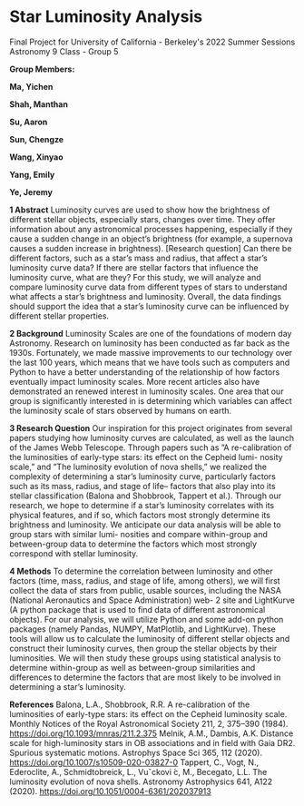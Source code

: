 # Star Luminosity Analysis
Final Project for University of California - Berkeley's 2022 Summer Sessions Astronomy 9 Class - Group 5


**Group Members:**

**Ma, Yichen**

**Shah, Manthan**

**Su, Aaron**

**Sun, Chengze**

**Wang, Xinyao**

**Yang, Emily**

**Ye, Jeremy**


**1 Abstract**
Luminosity curves are used to show how the brightness of
different stellar objects, especially stars, changes over time. They offer information about
any astronomical processes happening, especially if they cause a sudden change in an object’s
brightness (for example, a supernova causes a sudden increase in brightness). [Research
question] Can there be different factors, such as a star’s mass and radius, that affect a star’s
luminosity curve data? If there are stellar factors that influence the luminosity curve, what
are they?  For this study, we will analyze and compare luminosity
curve data from different types of stars to understand what affects a star’s brightness and
luminosity. Overall, the data findings should support the idea that a star’s
luminosity curve can be influenced by different stellar properties.


**2 Background**
Luminosity Scales are one of the foundations of modern day Astronomy.
Research on luminosity has been conducted as far back as the 1930s. Fortunately, we made
massive improvements to our technology over the last 100 years, which means that we have
tools such as computers and Python to have a better understanding of the relationship of
how factors eventually impact luminosity scales. More recent articles also have demonstrated
an renewed interest in luminosity scales. One area that our group is significantly interested
in is determining which variables can affect the luminosity scale of stars observed by humans
on earth.


**3 Research Question**
Our inspiration for this project originates from several papers studying how luminosity curves
are calculated, as well as the launch of the James Webb Telescope. Through papers such
as ”A re-calibration of the luminosities of early-type stars: its effect on the Cepheid lumi-
nosity scale,” and ”The luminosity evolution of nova shells,” we realized the complexity of
determining a star’s luminosity curve, particularly factors such as its mass, radius, and stage
of life– factors that also play into its stellar classification (Balona and Shobbrook, Tappert
et al.). Through our research, we hope to determine if a star’s luminosity correlates with
its physical features, and if so, which factors most strongly determine its brightness and
luminosity. We anticipate our data analysis will be able to group stars with similar lumi-
nosities and compare within-group and between-group data to determine the factors which
most strongly correspond with stellar luminosity.


**4 Methods**
To determine the correlation between luminosity and other factors (time, mass,
radius, and stage of life, among others), we will first collect the data of stars from public,
usable sources, including the NASA (National Aeronautics and Space Administration) web-
2
site and LightKurve (A python package that is used to find data of different astronomical
objects). For our analysis, we will utilize Python and some add-on python packages (namely
Pandas, NUMPY, MatPlotlib, and LightKurve). These tools will allow us to calculate the
luminosity of different stellar objects and construct their luminosity curves, then group the
stellar objects by their luminosities. We will then study these groups using statistical analysis
to determine within-group as well as between-group similarities and differences to determine
the factors that are most likely to be involved in determining a star’s luminosity.


**References**
Balona, L.A., Shobbrook, R.R. A re-calibration of the luminosities of early-type stars: its
effect on the Cepheid luminosity scale. Monthly Notices of the Royal Astronomical Society
211, 2, 375–390 (1984). https://doi.org/10.1093/mnras/211.2.375
Melnik, A.M., Dambis, A.K. Distance scale for high-luminosity stars in OB associations and
in field with Gaia DR2. Spurious systematic motions. Astrophys Space Sci 365, 112 (2020).
https://doi.org/10.1007/s10509-020-03827-0
Tappert, C., Vogt, N., Ederoclite, A., Schmidtobreick, L., Vuˇckovi ́c, M., Becegato, L.L. The
luminosity evolution of nova shells. Astronomy Astrophysics 641, A122 (2020).
https://doi.org/10.1051/0004-6361/202037913
